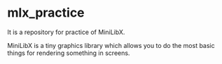 # mlx_practice
It is a repository for practice of MiniLibX.

MiniLibX is a tiny graphics library which allows you to do the most basic things for rendering something in screens. 
